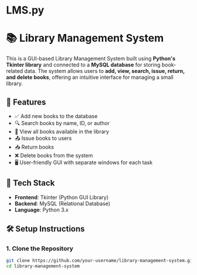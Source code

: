 # LMS.py
# 📚 Library Management System

This is a GUI-based Library Management System built using **Python's Tkinter library** and connected to a **MySQL database** for storing book-related data. The system allows users to **add, view, search, issue, return, and delete books**, offering an intuitive interface for managing a small library.

## 🚀 Features

- ✅ Add new books to the database  
- 🔍 Search books by name, ID, or author  
- 📜 View all books available in the library  
- 📤 Issue books to users  
- 📥 Return books  
- ❌ Delete books from the system  
- 🖥️ User-friendly GUI with separate windows for each task

## 🧠 Tech Stack

- **Frontend**: Tkinter (Python GUI Library)  
- **Backend**: MySQL (Relational Database)  
- **Language**: Python 3.x  

## 🛠️ Setup Instructions

### 1. Clone the Repository

```bash
git clone https://github.com/your-username/library-management-system.git
cd library-management-system
